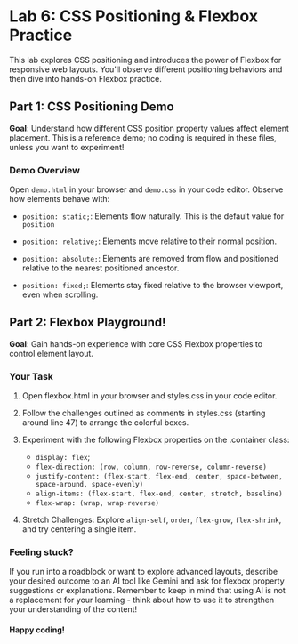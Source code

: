 # Lab 6: CSS Positioning & Flexbox Practice
This lab explores CSS positioning and introduces the power of Flexbox for responsive web layouts. You'll observe different positioning behaviors and then dive into hands-on Flexbox practice.

## Part 1: CSS Positioning Demo
**Goal**: Understand how different CSS position property values affect element placement. This is a reference demo; no coding is required in these files, unless you want to experiment!

### Demo Overview
Open `demo.html` in your browser and `demo.css` in your code editor. Observe how elements behave with:

* `position: static;`: Elements flow naturally. This is the default value for `position`

* `position: relative;`: Elements move relative to their normal position.

* `position: absolute;`: Elements are removed from flow and positioned relative to the nearest positioned ancestor.

* `position: fixed;`: Elements stay fixed relative to the browser viewport, even when scrolling.


## Part 2: Flexbox Playground!
**Goal**: Gain hands-on experience with core CSS Flexbox properties to control element layout.

### Your Task
1. Open flexbox.html in your browser and styles.css in your code editor.

2. Follow the challenges outlined as comments in styles.css (starting around line 47) to arrange the colorful boxes.

3. Experiment with the following Flexbox properties on the .container class:

    * `display: flex`;
    * `flex-direction: (row, column, row-reverse, column-reverse)`
    * `justify-content: (flex-start, flex-end, center, space-between, space-around, space-evenly)`
    * `align-items: (flex-start, flex-end, center, stretch, baseline)`
    * `flex-wrap: (wrap, wrap-reverse)`

4. Stretch Challenges: Explore `align-self`, `order`, `flex-grow`, `flex-shrink`, and try centering a single item.


### Feeling stuck? 
If you run into a roadblock or want to explore advanced layouts, describe your desired outcome to an AI tool like Gemini and ask for flexbox property suggestions or explanations. Remember to keep in mind that using AI is not a replacement for your learning - think about how to use it to strengthen your understanding of the content!

#### Happy coding!

